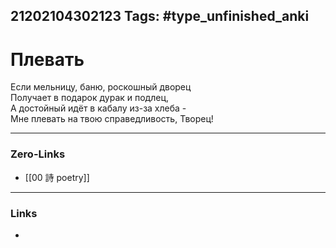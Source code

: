 21202104302123
Tags: #type_unfinished_anki
---
# Плевать

Если мельницу, баню, роскошный дворец<br>Получает в подарок дурак и подлец,<br>А достойный идёт в кабалу из-за хлеба - <br>Мне плевать на твою справедливость, Творец!

---
### Zero-Links
- [[00 詩 poetry]]
---
### Links
-